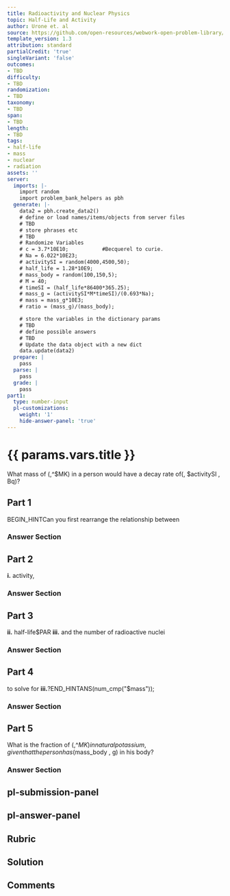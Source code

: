 ```yaml
---
title: Radioactivity and Nuclear Physics
topic: Half-Life and Activity
author: Urone et. al
source: https://github.com/open-resources/webwork-open-problem-library/tree/master/Contrib/BrockPhysics/College_Physics_Urone/31.Radioactivity_and_Nuclear_Physics/31-05.Half-Life_and_Activity/NU_U17-31-05-007.pg
template_version: 1.3
attribution: standard
partialCredit: 'true'
singleVariant: 'false'
outcomes:
- TBD
difficulty:
- TBD
randomization:
- TBD
taxonomy:
- TBD
span:
- TBD
length:
- TBD
tags:
- half-life
- mass
- nuclear
- radiation
assets: ''
server:
  imports: |-
    import random
    import problem_bank_helpers as pbh
  generate: |-
    data2 = pbh.create_data2()
    # define or load names/items/objects from server files
    # TBD
    # store phrases etc
    # TBD
    # Randomize Variables
    # c = 3.7*10E10;           #Becquerel to curie.
    # Na = 6.022*10E23;
    # activitySI = random(4000,4500,50);
    # half_life = 1.28*10E9;
    # mass_body = random(100,150,5);
    # M = 40;
    # timeSI = (half_life*86400*365.25);
    # mass_g = (activitySI*M*timeSI)/(0.693*Na);
    # mass = mass_g*10E3;
    # ratio = (mass_g)/(mass_body);

    # store the variables in the dictionary params
    # TBD
    # define possible answers
    # TBD
    # Update the data object with a new dict
    data.update(data2)
  prepare: |
    pass
  parse: |
    pass
  grade: |
    pass
part1:
  type: number-input
  pl-customizations:
    weight: '1'
    hide-answer-panel: 'true'
---
```


# {{ params.vars.title }} 


What mass of (,^$MK) in a person would have a decay rate of(, $activitySI , Bq)?

## Part 1 
BEGIN_HINTCan you first rearrange the relationship between 


 ### Answer Section

## Part 2 
<b>i.</b> activity, 


 ### Answer Section

## Part 3 
<b>ii.</b> half-life$PAR <b>iii.</b> and the number of radioactive nuclei 


 ### Answer Section

## Part 4 
to solve for <b>iii.</b>?END_HINTANS(num_cmp("$mass")); 


 ### Answer Section

## Part 5 
What is the fraction of (,^$MK) in natural potassium, given that the person has ($mass_body , g) in his body? 


 ### Answer Section


## pl-submission-panel 


## pl-answer-panel 


## Rubric 


## Solution 


## Comments 


